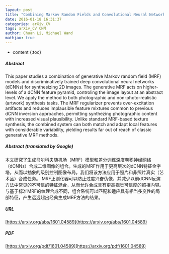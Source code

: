 ```yaml
---
layout: post
title: "Combining Markov Random Fields and Convolutional Neural Networks for Image Synthesis"
date: 2016-01-18 16:31:37
categories: arXiv_CV
tags: arXiv_CV CNN
author: Chuan Li, Michael Wand
mathjax: true
---
```


* content
{:toc}

##### Abstract
This paper studies a combination of generative Markov random field (MRF) models and discriminatively trained deep convolutional neural networks (dCNNs) for synthesizing 2D images. The generative MRF acts on higher-levels of a dCNN feature pyramid, controling the image layout at an abstract level. We apply the method to both photographic and non-photo-realistic (artwork) synthesis tasks. The MRF regularizer prevents over-excitation artifacts and reduces implausible feature mixtures common to previous dCNN inversion approaches, permitting synthezing photographic content with increased visual plausibility. Unlike standard MRF-based texture synthesis, the combined system can both match and adapt local features with considerable variability, yielding results far out of reach of classic generative MRF methods.

##### Abstract (translated by Google)
本文研究了生成马尔科夫随机场（MRF）模型和差分训练深度卷积神经网络（dCNNs）合成二维图像的组合。生成的MRF作用于更高层次的dCNN特征金字塔，从而以抽象的级别控制图像布局。我们将该方法应用于照片和非照片真实（艺术品）合成任务。 MRF正则化器可以防止过度兴奋伪像，并减少以前dCNN反演方法中常见的不可信的特征混合，从而允许合成具有更高视觉可信度的照相内容。与基于标准MRF的纹理合成不同，组合系统可以匹配和适应具有相当多变性的局部特征，产生远远​​超出经典生成MRF方法的结果。

##### URL
[https://arxiv.org/abs/1601.04589](https://arxiv.org/abs/1601.04589)

##### PDF
[https://arxiv.org/pdf/1601.04589](https://arxiv.org/pdf/1601.04589)

